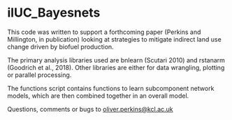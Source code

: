 # ilUC_Bayesnets

This code was written to support a forthcoming paper (Perkins and Millington, in publication) looking at strategies to mitigate indirect land use change driven by biofuel production.  

The primary analysis libraries used are bnlearn (Scutari 2010) and rstanarm (Goodrich et al., 2018). Other libraries are either for data wrangling, plotting or parallel processing.

The functions script contains functions to learn subcomponent network models, which are then combined together in an overall model. 

Questions, comments or bugs to oliver.perkins@kcl.ac.uk 



